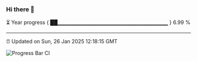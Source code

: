 ### Hi there 👋

⏳ Year progress { ██▁▁▁▁▁▁▁▁▁▁▁▁▁▁▁▁▁▁▁▁▁▁▁▁▁▁▁▁ } 6.99 %

---

⏰ Updated on Sun, 26 Jan 2025 12:18:15 GMT

![Progress Bar CI](https://github.com/code-lakshay/GitHub-Actions-Demo/workflows/Progress%20Bar%20CI/badge.svg)
